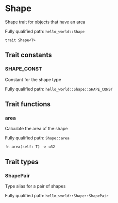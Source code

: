 # Shape

Shape trait for objects that have an area

Fully qualified path: `hello_world::Shape`

```cairo
trait Shape<T>
```

## Trait constants

### SHAPE_CONST

Constant for the shape type

Fully qualified path: `hello_world::Shape::SHAPE_CONST`

## Trait functions

### area

Calculate the area of the shape

Fully qualified path: `Shape::area`

```cairo
fn area(self: T) -> u32
```

## Trait types

### ShapePair

Type alias for a pair of shapes

Fully qualified path: `hello_world::Shape::ShapePair`
